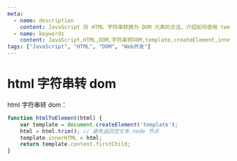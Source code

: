 ```yaml
---
meta:
  - name: description
    content: JavaScript 将 HTML 字符串转换为 DOM 元素的方法，介绍如何使用 template 元素实现 HTML 到 DOM 的转换
  - name: keywords
    content: JavaScript,HTML,DOM,字符串转DOM,template,createElement,innerHTML
tags: ["JavaScript", "HTML", "DOM", "Web开发"]
---
```


# html 字符串转 dom


html 字符串转 dom：

```js
function htmlToElement(html) {
    var template = document.createElement('template');
    html = html.trim(); // 避免返回空文本 node 节点
    template.innerHTML = html;
    return template.content.firstChild;
}
```
